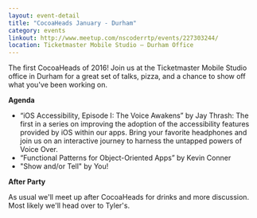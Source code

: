 ```yaml
---
layout: event-detail
title: "CocoaHeads January - Durham"
category: events
linkout: http://www.meetup.com/nscoderrtp/events/227303244/
location: Ticketmaster Mobile Studio – Durham Office
---
```



The first CocoaHeads of 2016! Join us at the Ticketmaster Mobile Studio office in Durham for a great set of talks, pizza, and a chance to show off what you've been working on. 

**Agenda**

- “iOS Accessibility, Episode I: The Voice Awakens” by Jay Thrash: The first in a series on improving the adoption of the accessibility features provided by iOS within our apps.  Bring your favorite headphones and join us on an interactive journey to harness the untapped powers of Voice Over.
- “Functional Patterns for Object-Oriented Apps” by Kevin Conner
- "Show and/or Tell" by You!

**After Party**

As usual we'll meet up after CocoaHeads for drinks and more discussion. Most likely we'll head over to Tyler's.